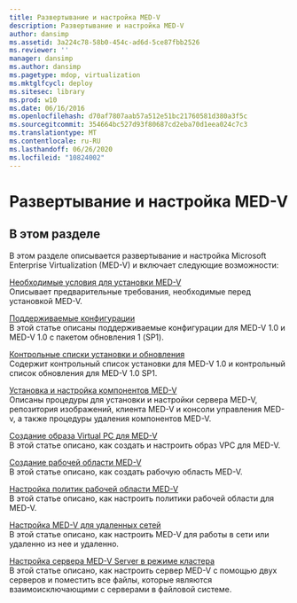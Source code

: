 ```yaml
---
title: Развертывание и настройка MED-V
description: Развертывание и настройка MED-V
author: dansimp
ms.assetid: 3a224c78-58b0-454c-ad6d-5ce87fbb2526
ms.reviewer: ''
manager: dansimp
ms.author: dansimp
ms.pagetype: mdop, virtualization
ms.mktglfcycl: deploy
ms.sitesec: library
ms.prod: w10
ms.date: 06/16/2016
ms.openlocfilehash: d70af7807aab57a512e51bc21760581d380a3f5c
ms.sourcegitcommit: 354664bc527d93f80687cd2eba70d1eea024c7c3
ms.translationtype: MT
ms.contentlocale: ru-RU
ms.lasthandoff: 06/26/2020
ms.locfileid: "10824002"
---
```

# Развертывание и настройка MED-V


## В этом разделе


В этом разделе описывается развертывание и настройка Microsoft Enterprise Virtualization (MED-V) и включает следующие возможности:

<a href="" id="med-v-installation-prerequisites"></a>[Необходимые условия для установки MED-V](med-v-installation-prerequisites.md)  
Описывает предварительные требования, необходимые перед установкой MED-V.

<a href="" id="supported-configurations"></a>[Поддерживаемые конфигурации](supported-configurationsmedv-orientation.md)  
В этой статье описаны поддерживаемые конфигурации для MED-V 1.0 и MED-V 1.0 с пакетом обновления 1 (SP1).

<a href="" id="installation-and-upgrade-checklists"></a>[Контрольные списки установки и обновления](installation-and-upgrade-checklists.md)  
Содержит контрольный список установки для MED-V 1.0 и контрольный список обновления для MED-V 1.0 SP1.

<a href="" id="installing-and-configuring-med-v-components"></a>[Установка и настройка компонентов MED-V](installing-and-configuring-med-v-components.md)  
Описаны процедуры для установки и настройки сервера MED-V, репозитория изображений, клиента MED-V и консоли управления MED-v, а также процедуры удаления компонентов MED-V.

<a href="" id="creating-a-virtual-pc-image-for-med-v"></a>[Создание образа Virtual PC для MED-V](creating-a-virtual-pc-image-for-med-v.md)  
В этой статье описано, как создать и настроить образ VPC для MED-V.

<a href="" id="creating-a-med-v-workspace"></a>[Создание рабочей области MED-V](creating-a-med-v-workspacemedv-10-sp1.md)  
В этой статье описано, как создать рабочую область MED-V.

<a href="" id="configuring-med-v-workspace-policies"></a>[Настройка политик рабочей области MED-V](configuring-med-v-workspace-policies.md)  
В этой статье описано, как настроить политики рабочей области для MED-V.

<a href="" id="configuring-med-v-for-remote-networks"></a>[Настройка MED-V для удаленных сетей](configuring-med-v-for-remote-networks.md)  
В этой статье описано, как настроить MED-V для работы в сети или удаленно из нее и удаленно.

<a href="" id="configuring-med-v-server-for-cluster-mode"></a>[Настройка сервера MED-V Server в режиме кластера](configuring-med-v-server-for-cluster-mode.md)  
В этой статье описано, как настроить сервер MED-V с помощью двух серверов и поместить все файлы, которые являются взаимоисключающими с серверами в файловой системе.

 

 





